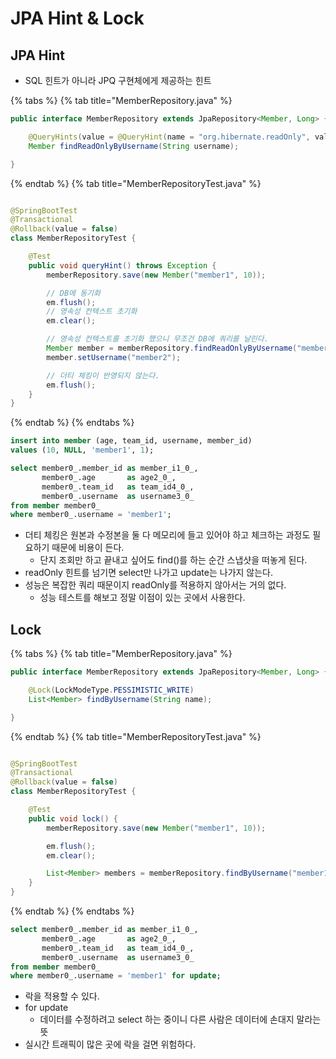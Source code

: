 # JPA Hint & Lock

## JPA Hint

- SQL 힌트가 아니라 JPQ 구현체에게 제공하는 힌트

{% tabs %} {% tab title="MemberRepository.java" %}

```java
public interface MemberRepository extends JpaRepository<Member, Long> {

    @QueryHints(value = @QueryHint(name = "org.hibernate.readOnly", value = "true"))
    Member findReadOnlyByUsername(String username);

}
```

{% endtab %} {% tab title="MemberRepositoryTest.java" %}

```java

@SpringBootTest
@Transactional
@Rollback(value = false)
class MemberRepositoryTest {

    @Test
    public void queryHint() throws Exception {
        memberRepository.save(new Member("member1", 10));

        // DB에 동기화
        em.flush();
        // 영속성 컨텍스트 초기화
        em.clear();

        // 영속성 컨텍스트를 초기화 했으니 무조건 DB에 쿼리를 날린다.
        Member member = memberRepository.findReadOnlyByUsername("member1");
        member.setUsername("member2");

        // 더티 체킹이 반영되지 않는다.
        em.flush();
    }
}
```

{% endtab %} {% endtabs %}

```sql
insert into member (age, team_id, username, member_id)
values (10, NULL, 'member1', 1);

select member0_.member_id as member_i1_0_,
       member0_.age       as age2_0_,
       member0_.team_id   as team_id4_0_,
       member0_.username  as username3_0_
from member member0_
where member0_.username = 'member1';
```

- 더티 체킹은 원본과 수정본을 둘 다 메모리에 들고 있어야 하고 체크하는 과정도 필요하기 때문에 비용이 든다.
    - 단지 조회만 하고 끝내고 싶어도 find()를 하는 순간 스냅샷을 떠놓게 된다.
- readOnly 힌트를 넘기면 select만 나가고 update는 나가지 않는다.
- 성능은 복잡한 쿼리 때문이지 readOnly를 적용하지 않아서는 거의 없다.
    - 성능 테스트를 해보고 정말 이점이 있는 곳에서 사용한다.

## Lock

{% tabs %} {% tab title="MemberRepository.java" %}

```java
public interface MemberRepository extends JpaRepository<Member, Long> {

    @Lock(LockModeType.PESSIMISTIC_WRITE)
    List<Member> findByUsername(String name);

}
```

{% endtab %} {% tab title="MemberRepositoryTest.java" %}

```java

@SpringBootTest
@Transactional
@Rollback(value = false)
class MemberRepositoryTest {

    @Test
    public void lock() {
        memberRepository.save(new Member("member1", 10));

        em.flush();
        em.clear();

        List<Member> members = memberRepository.findByUsername("member1");
    }
}
```

{% endtab %} {% endtabs %}

```sql
select member0_.member_id as member_i1_0_,
       member0_.age       as age2_0_,
       member0_.team_id   as team_id4_0_,
       member0_.username  as username3_0_
from member member0_
where member0_.username = 'member1' for update;
```

- 락을 적용할 수 있다.
- for update
    - 데이터를 수정하려고 select 하는 중이니 다른 사람은 데이터에 손대지 말라는 뜻
- 실시간 트래픽이 많은 곳에 락을 걸면 위험하다.